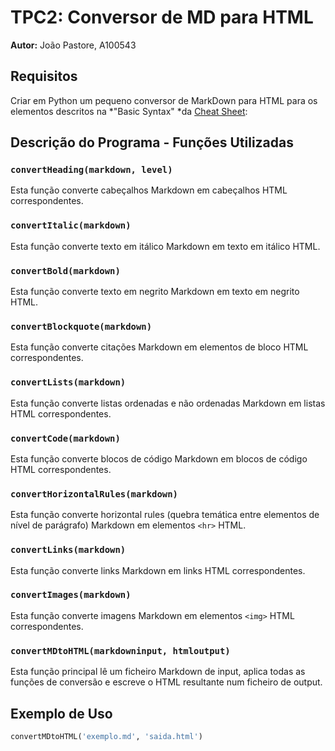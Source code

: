 # TPC2: Conversor de MD para HTML

**Autor:** João Pastore, A100543

## Requisitos

Criar em Python um pequeno conversor de MarkDown para HTML para os elementos descritos na *"Basic Syntax" *da [Cheat Sheet](https://www.markdownguide.org/cheat-sheet/):

## Descrição do Programa - Funções Utilizadas

### `convertHeading(markdown, level)`

Esta função converte cabeçalhos Markdown em cabeçalhos HTML correspondentes.

### `convertItalic(markdown)`

Esta função converte texto em itálico Markdown em texto em itálico HTML.

### `convertBold(markdown)`

Esta função converte texto em negrito Markdown em texto em negrito HTML.

### `convertBlockquote(markdown)`

Esta função converte citações Markdown em elementos de bloco HTML correspondentes.

### `convertLists(markdown)`

Esta função converte listas ordenadas e não ordenadas Markdown em listas HTML correspondentes.

### `convertCode(markdown)`

Esta função converte blocos de código Markdown em blocos de código HTML correspondentes.

### `convertHorizontalRules(markdown)`

Esta função converte horizontal rules (quebra temática entre elementos de nível de parágrafo) Markdown em elementos `<hr>` HTML.

### `convertLinks(markdown)`

Esta função converte links Markdown em links HTML correspondentes.

### `convertImages(markdown)`

Esta função converte imagens Markdown em elementos `<img>` HTML correspondentes.

### `convertMDtoHTML(markdowninput, htmloutput)`

Esta função principal lê um ficheiro Markdown de input, aplica todas as funções de conversão e escreve o HTML resultante num ficheiro de output.

## Exemplo de Uso

```python
convertMDtoHTML('exemplo.md', 'saida.html')
```
